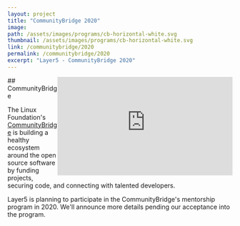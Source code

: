```yaml
---
layout: project
title: "CommunityBridge 2020"
image:
path: /assets/images/programs/cb-horizontal-white.svg
thumbnail: /assets/images/programs/cb-horizontal-white.svg
link: /communitybridge/2020
permalink: /communitybridge/2020
excerpt: "Layer5 - CommunityBridge 2020"
---
```



<div id="layer5-intro" class="card-content" style="position:relative;float:right;" ><iframe width="392" height="220.5" src="https://www.youtube.com/embed/0yN5T5LB9ps" frameborder="0" allow="accelerometer; autoplay; encrypted-media; gyroscope; picture-in-picture" allowfullscreen></iframe></div>
## CommunityBridge

The Linux Foundation's [CommunityBridge](https://communitybridge.org) is building a healthy ecosystem around the open source software by funding projects, securing code, and connecting with talented developers.

Layer5 is planning to participate in the CommunityBridge's mentorship program in 2020. We'll announce more details pending our acceptance into the program.